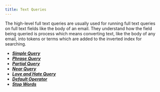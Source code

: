```yaml
---
title: Text Queries
---
```


The high-level full text queries are usually used for running full text queries
on full text fields like the body of an email. They understand how the field
being queried is process which means converting text, like the body of any
email, into tokens or terms which are added to the inverted index for searching.

* [**_Simple Query_**](simple)
* [**_Phrase Query_**](phrase)
* [**_Partial Query_**](partial)
* [**_Near Query_**](near)
* [**_Love and Hate Query_**](love-and-hate)
* [**_Default Operator_**](default-operator)
* [**_Stop Words_**](stop-words)
